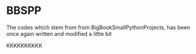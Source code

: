 # BBSPP
The codes which stem from from BigBookSmallPythonProjects, has been once again written and modified a little bit
 

KKKKKKKKKK
